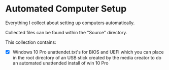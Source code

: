 # Automated Computer Setup

Everything I collect about setting up computers automatically.

Collected files can be found within the "Source" directory.

This collection contains: 
  - [x] Windows 10 Pro unattendet.txt's for BIOS and UEFI which you can place in the root directory of an USB stick created by the media creator to do an automated unattended install of win 10 Pro

  
